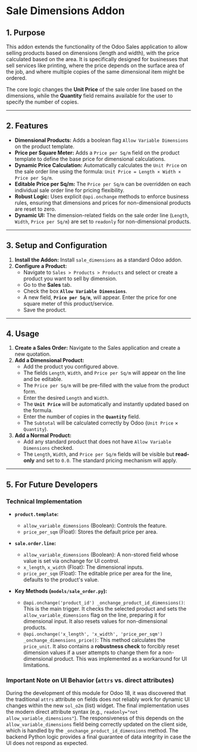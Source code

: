 # Sale Dimensions Addon

## 1. Purpose

This addon extends the functionality of the Odoo Sales application to allow selling products based on dimensions (length and width), with the price calculated based on the area. It is specifically designed for businesses that sell services like printing, where the price depends on the surface area of the job, and where multiple copies of the same dimensional item might be ordered.

The core logic changes the **Unit Price** of the sale order line based on the dimensions, while the **Quantity** field remains available for the user to specify the number of copies.

---

## 2. Features

- **Dimensional Products:** Adds a boolean flag `Allow Variable Dimensions` on the product template.
- **Price per Square Meter:** Adds a `Price per Sq/m` field on the product template to define the base price for dimensional calculations.
- **Dynamic Price Calculation:** Automatically calculates the `Unit Price` on the sale order line using the formula: `Unit Price = Length × Width × Price per Sq/m`.
- **Editable Price per Sq/m:** The `Price per Sq/m` can be overridden on each individual sale order line for pricing flexibility.
- **Robust Logic:** Uses explicit `@api.onchange` methods to enforce business rules, ensuring that dimensions and prices for non-dimensional products are reset to zero.
- **Dynamic UI:** The dimension-related fields on the sale order line (`Length`, `Width`, `Price per Sq/m`) are set to `readonly` for non-dimensional products.

---

## 3. Setup and Configuration

1.  **Install the Addon:** Install `sale_dimensions` as a standard Odoo addon.
2.  **Configure a Product:**
    *   Navigate to `Sales > Products > Products` and select or create a product you want to sell by dimension.
    *   Go to the **Sales** tab.
    *   Check the box **`Allow Variable Dimensions`**.
    *   A new field, **`Price per Sq/m`**, will appear. Enter the price for one square meter of this product/service.
    *   Save the product.

---

## 4. Usage

1.  **Create a Sales Order:** Navigate to the Sales application and create a new quotation.
2.  **Add a Dimensional Product:**
    *   Add the product you configured above.
    *   The fields `Length`, `Width`, and `Price per Sq/m` will appear on the line and be editable.
    *   The `Price per Sq/m` will be pre-filled with the value from the product form.
    *   Enter the desired `Length` and `Width`.
    *   The **`Unit Price`** will be automatically and instantly updated based on the formula.
    *   Enter the number of copies in the **`Quantity`** field.
    *   The `Subtotal` will be calculated correctly by Odoo (`Unit Price` × `Quantity`).
3.  **Add a Normal Product:**
    *   Add any standard product that does not have `Allow Variable Dimensions` checked.
    *   The `Length`, `Width`, and `Price per Sq/m` fields will be visible but **read-only** and set to `0.0`. The standard pricing mechanism will apply.

---

## 5. For Future Developers

### Technical Implementation

- **`product.template`:**
    - `allow_variable_dimensions` (Boolean): Controls the feature.
    - `price_per_sqm` (Float): Stores the default price per area.

- **`sale.order.line`:**
    - `allow_variable_dimensions` (Boolean): A non-stored field whose value is set via onchange for UI control.
    - `x_length`, `x_width` (Float): The dimensional inputs.
    - `price_per_sqm` (Float): The editable price per area for the line, defaults to the product's value.

- **Key Methods (`models/sale_order.py`):**
    - `@api.onchange('product_id') _onchange_product_id_dimensions()`: This is the main trigger. It checks the selected product and sets the `allow_variable_dimensions` flag on the line, preparing it for dimensional input. It also resets values for non-dimensional products.
    - `@api.onchange('x_length', 'x_width', 'price_per_sqm') _onchange_dimensions_price()`: This method calculates the `price_unit`. It also contains a **robustness check** to forcibly reset dimension values if a user attempts to change them for a non-dimensional product. This was implemented as a workaround for UI limitations.

### Important Note on UI Behavior (`attrs` vs. direct attributes)

During the development of this module for Odoo 18, it was discovered that the traditional `attrs` attribute on fields does not reliably work for dynamic UI changes within the new `sol_o2m` (list) widget. The final implementation uses the modern direct attribute syntax (e.g., `readonly="not allow_variable_dimensions"`). The responsiveness of this depends on the `allow_variable_dimensions` field being correctly updated on the client side, which is handled by the `_onchange_product_id_dimensions` method. The backend Python logic provides a final guarantee of data integrity in case the UI does not respond as expected.
